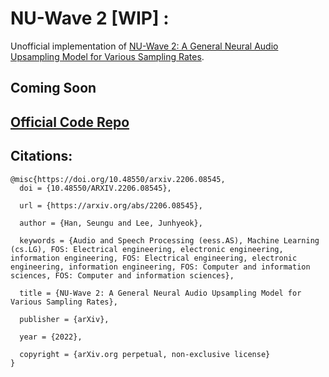 # NU-Wave 2 [WIP] :
Unofficial implementation of [NU-Wave 2: A General Neural Audio Upsampling Model for Various Sampling Rates](https://arxiv.org/abs/2206.08545).

## Coming Soon

## [Official Code Repo](https://github.com/mindslab-ai/nuwave2)

## Citations:
```
@misc{https://doi.org/10.48550/arxiv.2206.08545,
  doi = {10.48550/ARXIV.2206.08545},
  
  url = {https://arxiv.org/abs/2206.08545},
  
  author = {Han, Seungu and Lee, Junhyeok},
  
  keywords = {Audio and Speech Processing (eess.AS), Machine Learning (cs.LG), FOS: Electrical engineering, electronic engineering, information engineering, FOS: Electrical engineering, electronic engineering, information engineering, FOS: Computer and information sciences, FOS: Computer and information sciences},
  
  title = {NU-Wave 2: A General Neural Audio Upsampling Model for Various Sampling Rates},
  
  publisher = {arXiv},
  
  year = {2022},
  
  copyright = {arXiv.org perpetual, non-exclusive license}
}

```
